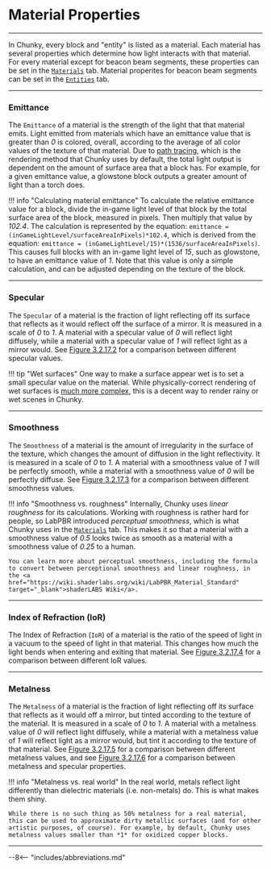 # Material Properties

---

In Chunky, every block and "entity" is listed as a material. Each material has several properties which determine how light interacts with that material. For every material except for beacon beam segments, these properties can be set in the [`Materials`](../../user_interface/render_controls/materials) tab. Material properites for beacon beam segments can be set in the [`Entities`](../../user_interface/render_controls/entities#beacon-beam-controls) tab.

---

### Emittance

The `Emittance` of a material is the strength of the light that that material emits. Light emitted from materials which have an emittance value that is greater than *0* is colored, overall, according to the average of all color values of the texture of that material. Due to [path tracing](../path_tracing), which is the rendering method that Chunky uses by default, the total light output is dependent on the amount of surface area that a block has. For example, for a given emittance value, a glowstone block outputs a greater amount of light than a torch does.

!!! info "Calculating material emittance"
    To calculate the relative emittance value for a block, divide the in-game light level of that block by the total surface area of the block, measured in pixels. Then multiply that value by *102.4*. The calculation is represented by the equation: `emittance = (inGameLightLevel/surfaceAreaInPixels)*102.4`, which is derived from the equation: `emittance = (inGameLightLevel/15)*(1536/surfaceAreaInPixels)`. This causes full blocks with an in-game light level of *15*, such as glowstone, to have an emittance value of *1*. Note that this value is only a simple calculation, and can be adjusted depending on the texture of the block.
    
---

### Specular

The `Specular` of a material is the fraction of light reflecting off its surface that reflects as it would reflect off the surface of a mirror. It is measured in a scale of *0* to *1*. A material with a specular value of *0* will reflect light diffusely, while a material with a specular value of *1* will reflect light as a mirror would. See [Figure 3.2.17.2](../../user_interface/render_controls/materials#figure-3-2-17-2) for a comparison between different specular values.

!!! tip "Wet surfaces"
    One way to make a surface appear wet is to set a small specular value on the material. While physically-correct rendering of wet surfaces is <a href="http://graphics.ucsd.edu/~henrik/papers/rendering_wet_materials/rendering_wet_materials_egwr99.pdf" target="_blank">much more complex</a>, this is a decent way to render rainy or wet scenes in Chunky.

---

### Smoothness

The `Smoothness` of a material is the amount of irregularity in the surface of the texture, which changes the amount of diffusion in the light reflectivity. It is measured in a scale of *0* to *1*. A material with a smoothness value of *1* will be perfectly smooth, while a material with a smoothness value of *0* will be perfectly diffuse. See [Figure 3.2.17.3](../../user_interface/render_controls/materials#figure-3-2-17-3) for a comparison between different smoothness values.

!!! info "Smoothness vs. roughness"
    Internally, Chunky uses *linear roughness* for its calculations. Working with roughness is rather hard for people, so LabPBR introduced *perceptual smoothness*, which is what Chunky uses in the [`Materials`](../../user_interface/render_controls/materials) tab. This makes it so that a material with a smoothness value of *0.5* looks twice as smooth as a material with a smoothness value of *0.25* to a human.
    
    You can learn more about perceptual smoothness, including the formula to convert between perceptional smoothness and linear roughness, in the <a href="https://wiki.shaderlabs.org/wiki/LabPBR_Material_Standard" target="_blank">shaderLABS Wiki</a>.

---

### Index of Refraction (IoR)

The Index of Refraction (`IoR`) of a material is the ratio of the speed of light in a vacuum to the speed of light in that material. This changes how much the light bends when entering and exiting that material. See [Figure 3.2.17.4](../../user_interface/render_controls/materials#figure-3-2-17-4) for a comparison between different IoR values.

---

### Metalness

The `Metalness` of a material is the fraction of light reflecting off its surface that reflects as it would off a mirror, but tinted according to the texture of the material. It is measured in a scale of *0* to *1*. A material with a metalness value of *0* will reflect light diffusely, while a material with a metalness value of *1* will reflect light as a mirror would, but tint it according to the texture of that material. See [Figure 3.2.17.5](../../user_interface/render_controls/materials#figure-3-2-17-5) for a comparison between different metalness values, and see [Figure 3.2.17.6](../../user_interface/render_controls/materials#figure-3-2-17-6) for a comparison between metalness and specular properties.

!!! info "Metalness vs. real world"
    In the real world, metals reflect light differently than dielectric materials (i.e. non-metals) do. This is what makes them shiny.

    While there is no such thing as 50% metalness for a real material, this can be used to approximate dirty metallic surfaces (and for other artistic purposes, of course). For example, by default, Chunky uses metalness values smaller than *1* for oxidized copper blocks.

---

--8<-- "includes/abbreviations.md"
